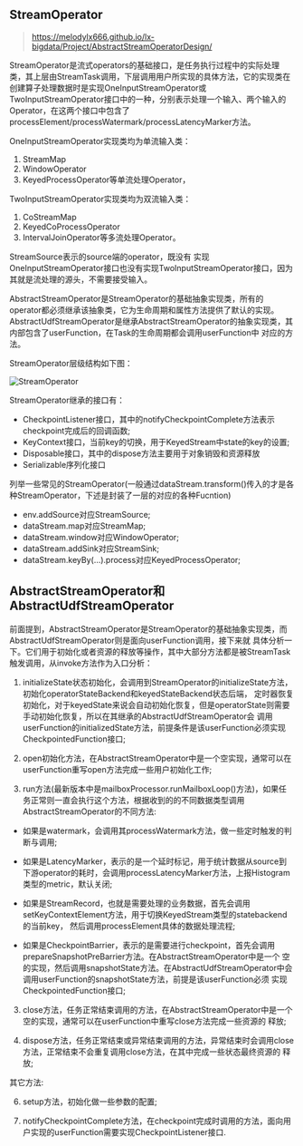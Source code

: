 StreamOperator
-------------
> https://melodylx666.github.io/lx-bigdata/Project/AbstractStreamOperatorDesign/


StreamOperator是流式operators的基础接口，是任务执行过程中的实际处理类，其上层由StreamTask调用，下层调用用户所实现的具体方法，它的实现类在创建算子处理数据时是实现OneInputStreamOperator或TwoInputStreamOperator接口中的一种，分别表示处理一个输入、两个输入的Operator，在这两个接口中包含了processElement/processWatermark/processLatencyMarker方法。

OneInputStreamOperator实现类均为单流输入类：
1. StreamMap
2. WindowOperator
3. KeyedProcessOperator等单流处理Operator，
   
TwoInputStreamOperator实现类均为双流输入类：
1. CoStreamMap
2. KeyedCoProcessOperator
3. IntervalJoinOperator等多流处理Operator。


StreamSource表示的source端的operator，既没有
实现OneInputStreamOperator接口也没有实现TwoInputStreamOperator接口，因为其就是流处理的源头，不需要接受输入。

AbstractStreamOperator是StreamOperator的基础抽象实现类，所有的operator都必须继承该抽象类，它为生命周期和属性方法提供了默认的实现。
AbstractUdfStreamOperator是继承AbstractStreamOperator的抽象实现类，其内部包含了userFunction，在Task的生命周期都会调用userFunction中
对应的方法。

StreamOperator层级结构如下图：

 ![StreamOperator](../images/streamoperator.png "StreamOperator")

StreamOperator继承的接口有：
 * CheckpointListener接口，其中的notifyCheckpointComplete方法表示checkpoint完成后的回调函数;
 * KeyContext接口，当前key的切换，用于KeyedStream中state的key的设置;
 * Disposable接口，其中的dispose方法主要用于对象销毁和资源释放
 * Serializable序列化接口

 列举一些常见的StreamOperator(一般通过dataStream.transform()传入的才是各种StreamOperator，下述是封装了一层的对应的各种Fucntion)
  * env.addSource对应StreamSource;
  * dataStream.map对应StreamMap;
  * dataStream.window对应WindowOperator;
  * dataStream.addSink对应StreamSink;
  * dataStream.keyBy(...).process对应KeyedProcessOperator;


AbstractStreamOperator和AbstractUdfStreamOperator
-------------

前面提到，AbstractStreamOperator是StreamOperator的基础抽象实现类，而AbstractUdfStreamOperator则是面向userFunction调用，接下来就
具体分析一下。它们用于初始化或者资源的释放等操作，其中大部分方法都是被StreamTask触发调用，从invoke方法作为入口分析：

 1. initializeState状态初始化，会调用到StreamOperator的initializeState方法，初始化operatorStateBackend和keyedStateBackend状态后端，
 定时器恢复初始化，对于keyedState来说会自动初始化恢复，但是operatorState则需要手动初始化恢复，所以在其继承的AbstractUdfStreamOperator会
 调用userFunction的initializedState方法，前提条件是该userFunction必须实现CheckpointedFunction接口;

 1. open初始化方法，在AbstractStreamOperator中是一个空实现，通常可以在userFunction重写open方法完成一些用户初始化工作;

 2. run方法(最新版本中是mailboxProcessor.runMailboxLoop()方法)，如果任务正常则一直会执行这个方法，根据收到的的不同数据类型调用AbstractStreamOperator的不同方法:

   * 如果是watermark，会调用其processWatermark方法，做一些定时触发的判断与调用;

   * 如果是LatencyMarker，表示的是一个延时标记，用于统计数据从source到下游operator的耗时，会调用processLatencyMarker方法，上报Histogram
   类型的metric，默认关闭;

   * 如果是StreamRecord，也就是需要处理的业务数据，首先会调用setKeyContextElement方法，用于切换KeyedStream类型的statebackend的当前key，
   然后调用processElement具体的数据处理流程;

   * 如果是CheckpointBarrier，表示的是需要进行checkpoint，首先会调用prepareSnapshotPreBarrier方法。在AbstractStreamOperator中是一个
   空的实现，然后调用snapshotState方法。在AbstractUdfStreamOperator中会调用userFunction的snapshotState方法，前提是该userFunction必须
   实现CheckpointedFunction接口;

 3. close方法，任务正常结束调用的方法，在AbstractStreamOperator中是一个空的实现，通常可以在userFunction中重写close方法完成一些资源的
   释放;

 4. dispose方法，任务正常结束或异常结束调用的方法，异常结束时会调用close方法，正常结束不会重复调用close方法，在其中完成一些状态最终资源的
   释放;

其它方法:

 6. setup方法，初始化做一些参数的配置;

 7. notifyCheckpointComplete方法，在checkpoint完成时调用的方法，面向用户实现的userFunction需要实现CheckpointListener接口.
